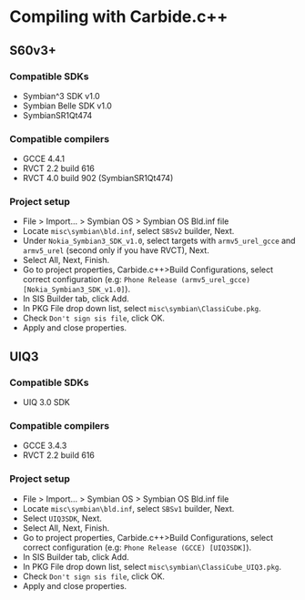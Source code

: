 # Compiling with Carbide.c++

## S60v3+

### Compatible SDKs
- Symbian^3 SDK v1.0
- Symbian Belle SDK v1.0
- SymbianSR1Qt474

### Compatible compilers
- GCCE 4.4.1
- RVCT 2.2 build 616
- RVCT 4.0 build 902 (SymbianSR1Qt474)

### Project setup
- File > Import... > Symbian OS > Symbian OS Bld.inf file
- Locate `misc\symbian\bld.inf`, select `SBSv2` builder, Next.
- Under `Nokia_Symbian3_SDK_v1.0`, select targets with `armv5_urel_gcce` and `armv5_urel` (second only if you have RVCT), Next.
- Select All, Next, Finish.
- Go to project properties, Carbide.c++>Build Configurations, select correct configuration
(e.g: `Phone Release (armv5_urel_gcce) [Nokia_Symbian3_SDK_v1.0]`).
- In SIS Builder tab, click Add.
- In PKG File drop down list, select `misc\symbian\ClassiCube.pkg`.
- Check `Don't sign sis file`, click OK.
- Apply and close properties.

## UIQ3

### Compatible SDKs
- UIQ 3.0 SDK

### Compatible compilers
- GCCE 3.4.3
- RVCT 2.2 build 616

### Project setup
- File > Import... > Symbian OS > Symbian OS Bld.inf file
- Locate `misc\symbian\bld.inf`, select `SBSv1` builder, Next.
- Select `UIQ3SDK`, Next.
- Select All, Next, Finish.
- Go to project properties, Carbide.c++>Build Configurations, select correct configuration
(e.g: `Phone Release (GCCE) [UIQ3SDK]`).
- In SIS Builder tab, click Add.
- In PKG File drop down list, select `misc\symbian\ClassiCube_UIQ3.pkg`.
- Check `Don't sign sis file`, click OK.
- Apply and close properties.
